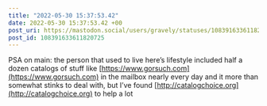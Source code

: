 ```yaml
---
title: "2022-05-30 15:37:53.42"
date: 2022-05-30 15:37:53.42 +00
post_uri: https://mastodon.social/users/gravely/statuses/108391633611820725
post_id: 108391633611820725
---
```

PSA on main: the person that used to live here’s lifestyle included half a dozen catalogs of stuff like [https://www.gorsuch.com](https://www.gorsuch.com) in the mailbox nearly every day and it more than somewhat stinks to deal with, but I’ve found [http://catalogchoice.org](http://catalogchoice.org) to help a lot


